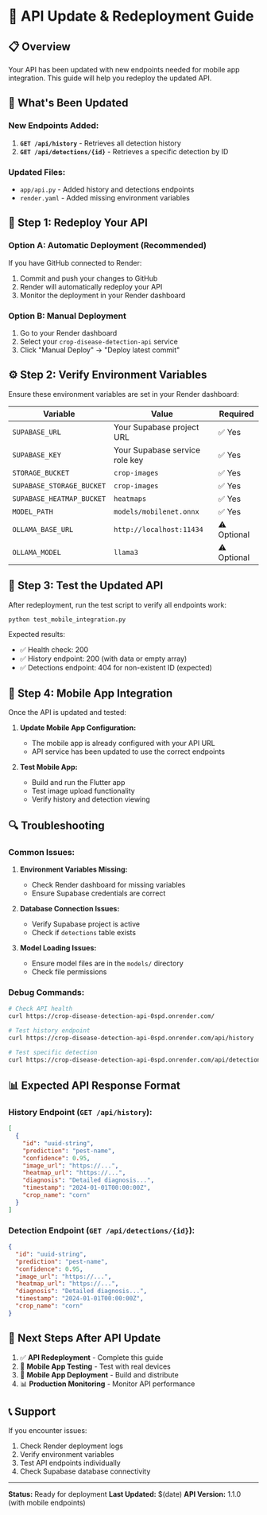 # 🚀 API Update & Redeployment Guide

## 📋 **Overview**
Your API has been updated with new endpoints needed for mobile app integration. This guide will help you redeploy the updated API.

## 🔄 **What's Been Updated**

### **New Endpoints Added:**
1. **`GET /api/history`** - Retrieves all detection history
2. **`GET /api/detections/{id}`** - Retrieves a specific detection by ID

### **Updated Files:**
- `app/api.py` - Added history and detections endpoints
- `render.yaml` - Added missing environment variables

## 🚀 **Step 1: Redeploy Your API**

### **Option A: Automatic Deployment (Recommended)**
If you have GitHub connected to Render:
1. Commit and push your changes to GitHub
2. Render will automatically redeploy your API
3. Monitor the deployment in your Render dashboard

### **Option B: Manual Deployment**
1. Go to your Render dashboard
2. Select your `crop-disease-detection-api` service
3. Click "Manual Deploy" → "Deploy latest commit"

## ⚙️ **Step 2: Verify Environment Variables**

Ensure these environment variables are set in your Render dashboard:

| Variable | Value | Required |
|----------|-------|----------|
| `SUPABASE_URL` | Your Supabase project URL | ✅ Yes |
| `SUPABASE_KEY` | Your Supabase service role key | ✅ Yes |
| `STORAGE_BUCKET` | `crop-images` | ✅ Yes |
| `SUPABASE_STORAGE_BUCKET` | `crop-images` | ✅ Yes |
| `SUPABASE_HEATMAP_BUCKET` | `heatmaps` | ✅ Yes |
| `MODEL_PATH` | `models/mobilenet.onnx` | ✅ Yes |
| `OLLAMA_BASE_URL` | `http://localhost:11434` | ⚠️ Optional |
| `OLLAMA_MODEL` | `llama3` | ⚠️ Optional |

## 🧪 **Step 3: Test the Updated API**

After redeployment, run the test script to verify all endpoints work:

```bash
python test_mobile_integration.py
```

Expected results:
- ✅ Health check: 200
- ✅ History endpoint: 200 (with data or empty array)
- ✅ Detections endpoint: 404 for non-existent ID (expected)

## 📱 **Step 4: Mobile App Integration**

Once the API is updated and tested:

1. **Update Mobile App Configuration:**
   - The mobile app is already configured with your API URL
   - API service has been updated to use the correct endpoints

2. **Test Mobile App:**
   - Build and run the Flutter app
   - Test image upload functionality
   - Verify history and detection viewing

## 🔍 **Troubleshooting**

### **Common Issues:**

1. **Environment Variables Missing:**
   - Check Render dashboard for missing variables
   - Ensure Supabase credentials are correct

2. **Database Connection Issues:**
   - Verify Supabase project is active
   - Check if `detections` table exists

3. **Model Loading Issues:**
   - Ensure model files are in the `models/` directory
   - Check file permissions

### **Debug Commands:**
```bash
# Check API health
curl https://crop-disease-detection-api-0spd.onrender.com/

# Test history endpoint
curl https://crop-disease-detection-api-0spd.onrender.com/api/history

# Test specific detection
curl https://crop-disease-detection-api-0spd.onrender.com/api/detections/test-id
```

## 📊 **Expected API Response Format**

### **History Endpoint (`GET /api/history`):**
```json
[
  {
    "id": "uuid-string",
    "prediction": "pest-name",
    "confidence": 0.95,
    "image_url": "https://...",
    "heatmap_url": "https://...",
    "diagnosis": "Detailed diagnosis...",
    "timestamp": "2024-01-01T00:00:00Z",
    "crop_name": "corn"
  }
]
```

### **Detection Endpoint (`GET /api/detections/{id}`):**
```json
{
  "id": "uuid-string",
  "prediction": "pest-name",
  "confidence": 0.95,
  "image_url": "https://...",
  "heatmap_url": "https://...",
  "diagnosis": "Detailed diagnosis...",
  "timestamp": "2024-01-01T00:00:00Z",
  "crop_name": "corn"
}
```

## 🎯 **Next Steps After API Update**

1. ✅ **API Redeployment** - Complete this guide
2. 📱 **Mobile App Testing** - Test with real devices
3. 🚀 **Mobile App Deployment** - Build and distribute
4. 📊 **Production Monitoring** - Monitor API performance

## 📞 **Support**

If you encounter issues:
1. Check Render deployment logs
2. Verify environment variables
3. Test API endpoints individually
4. Check Supabase database connectivity

---

**Status:** Ready for deployment
**Last Updated:** $(date)
**API Version:** 1.1.0 (with mobile endpoints)
